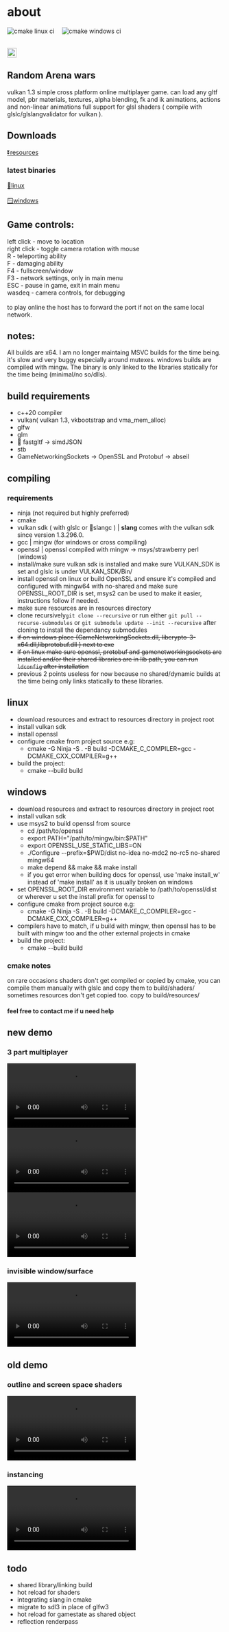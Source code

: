 ﻿# about

 ![cmake linux ci](https://github.com/rarepng/raw/actions/workflows/cmake_lnx.yml/badge.svg)&ensp;&ensp;
 ![cmake windows ci](https://github.com/rarepng/raw/actions/workflows/cmake_win.yml/badge.svg)<br>

 <br>
 <a href="https://discord.gg/kxRUCKAR3T"><img src="https://img.shields.io/badge/join-discord-%23FFFFFFFF?style=flat&logo=discord&labelColor=black" height="22"></a>

## Random Arena wars 
vulkan 1.3 simple cross platform online multiplayer game.
can load any gltf model, pbr materials, textures, alpha blending, fk and ik animations, actions and non-linear animations
full support for glsl shaders ( compile with glslc/glslangvalidator for vulkan ).

## Downloads

[⏬resources](https://drive.google.com/file/d/1ZwYuB17yq-yRpswRISuvSG-_R7j5GKM9/view?usp=sharing)
### latest binaries
[🐧linux](https://github.com/rarepng/raw/releases/download/alpha/rawl.7z)<br><br>
[🪟windows](https://github.com/rarepng/raw/releases/download/alpha/raw.7z)

## Game controls:

left click - move to location<br>
right click - toggle camera rotation with mouse<br>
R - teleporting ability<br>
F - damaging ability<br>
F4 - fullscreen/window<br>
F3 - network settings, only in main menu<br>
ESC - pause in game, exit in main menu<br>
wasdeq - camera controls, for debugging<br><br>
to play online the host has to forward the port if not on the same local network.


## notes:
All builds are x64.
I am no longer maintaing MSVC builds for the time being. it's slow and very buggy especially around mutexes. windows builds are compiled with mingw.
The binary is only linked to the libraries statically for the time being (minimal/no so/dlls).

## build requirements
* c++20 compiler
* vulkan( vulkan 1.3, vkbootstrap and vma_mem_alloc)
* glfw
* glm
* 🌟 fastgltf -> simdJSON
* stb
* GameNetworkingSockets -> OpenSSL and Protobuf -> abseil

## compiling

### requirements
- ninja (not required but highly preferred)
- cmake
- vulkan sdk ( with glslc or 🌟slangc ) | **slang** comes with the vulkan sdk since version 1.3.296.0.
- gcc | mingw (for windows or cross compiling)
- openssl | openssl compiled with mingw -> msys/strawberry perl (windows)
- install/make sure vulkan sdk is installed and make sure VULKAN_SDK is set and glslc is under VULKAN_SDK/Bin/
- install openssl on linux or build OpenSSL and ensure it's compiled and configured with mingw64 with no-shared and make sure OPENSSL_ROOT_DIR is set, msys2 can be used to make it easier, instructions follow if needed.
- make sure resources are in resources directory
- clone recursively```git clone --recursive``` or run either ```git pull --recurse-submodules``` or ```git submodule update --init --recursive``` after cloning to install the dependancy submodules
- ~~if on windows place {GameNetworkingSockets.dll, libcrypto-3-x64.dll,libprotobuf.dll } next to exe~~
- ~~if on linux make sure openssl, protobuf and gamenetworkingsockets are installed and/or their shared libraries are in lib path, you can run `ldconfig` after installation~~
- previous 2 points useless for now because no shared/dynamic builds at the time being only links statically to these libraries.

## linux
- download resources and extract to resources directory in project root
- install vulkan sdk
- install openssl 
- configure cmake from project source e.g: 
	- cmake -G Ninja -S . -B build -DCMAKE_C_COMPILER=gcc -DCMAKE_CXX_COMPILER=g++
- build the project:
	- cmake --build build

	
## windows
- download resources and extract to resources directory in project root
- install vulkan sdk
- use msys2 to build openssl from source
	- cd /path/to/openssl
	- export PATH="/path/to/mingw/bin:$PATH"
	- export OPENSSL_USE_STATIC_LIBS=ON
	- ./Configure --prefix=$PWD/dist no-idea no-mdc2 no-rc5 no-shared mingw64
	- make depend && make && make install
	- if you get error when building docs for openssl, use 'make install_w' instead of 'make install' as it is usually broken on windows
- set OPENSSL_ROOT_DIR environment variable to /path/to/openssl/dist or wherever u set the install prefix for openssl to
- configure cmake from project source e.g: 
	- cmake -G Ninja -S . -B build -DCMAKE_C_COMPILER=gcc -DCMAKE_CXX_COMPILER=g++
- compilers have to match, if u build with mingw, then openssl has to be built with mingw too and the other external projects in cmake
- build the project:
	- cmake --build build


### cmake notes
on rare occasions shaders don't get compiled or copied by cmake, you can compile them manually with glslc and copy them to build/shaders/ <br>
sometimes resources don't get copied too. copy to build/resources/

#### feel free to contact me if u need help

## new demo
### 3 part multiplayer<br>
<video src=https://github.com/user-attachments/assets/6d03127e-c95a-4dc3-931c-8750e5c5f008>https://rarepng.github.io/vidz/0_1.mp4</video>
<video src=https://github.com/user-attachments/assets/c01b2221-fbd6-42c1-a831-639ce9b4352b>https://rarepng.github.io/vidz/0_2.mp4</video>
<video src=https://github.com/user-attachments/assets/de65abb7-434f-45c6-a867-2995c5120fe6>https://rarepng.github.io/vidz/0_3.mp4</video>

### invisible window/surface<br>
<video src=https://github.com/user-attachments/assets/0938a768-0667-4380-956e-6ef949bd083e>invisible</video>

## old demo
### outline and screen space shaders
<video src=https://github.com/rarepng/engine/assets/153374928/3d27590c-4bc7-42e4-b4b2-26ca9753ddff></video>
### instancing
<video src=https://github.com/rarepng/engine/assets/153374928/d85023e9-e746-4230-af61-36fb7b283cc4></video>

## todo
- shared library/linking build
- hot reload for shaders
- integrating slang in cmake
- migrate to sdl3 in place of glfw3
- hot reload for gamestate as shared object
- reflection renderpass




